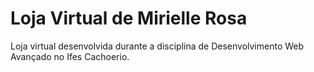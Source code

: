 # Loja Virtual de Mirielle Rosa

Loja virtual desenvolvida durante a disciplina de Desenvolvimento Web Avançado no Ifes Cachoerio.

